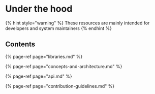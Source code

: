 # Under the hood

{% hint style="warning" %}
These resources are mainly intended for developers and system maintainers
{% endhint %}

## Contents

{% page-ref page="libraries.md" %}

{% page-ref page="concepts-and-architecture.md" %}

{% page-ref page="api.md" %}

{% page-ref page="contribution-guidelines.md" %}



